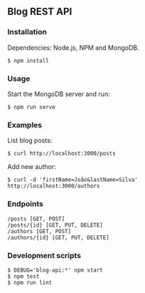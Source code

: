 ## Blog REST API

### Installation
Dependencies: Node.js, NPM and MongoDB.
```
$ npm install
```
### Usage
Start the MongoDB server and run:
```
$ npm run serve
```
### Examples
List blog posts:
```
$ curl http://localhost:3000/posts 
```
Add new author:
```
$ curl -d 'firstName=João&lastName=Silva' http://localhost:3000/authors 
```
### Endpoints
```
/posts [GET, POST]
/posts/{id} [GET, PUT, DELETE]
/authors [GET, POST]
/authors/{id} [GET, PUT, DELETE]
```
### Development scripts
```
$ DEBUG='blog-api:*' npm start
$ npm test
$ npm run lint
```
